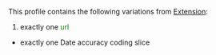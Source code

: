 This profile contains the following variations from [Extension](http://hl7.org/fhir/STU3/Extension):

1. exactly one <span style='color:green'>url</span> 
  * exactly one Date accuracy coding slice
